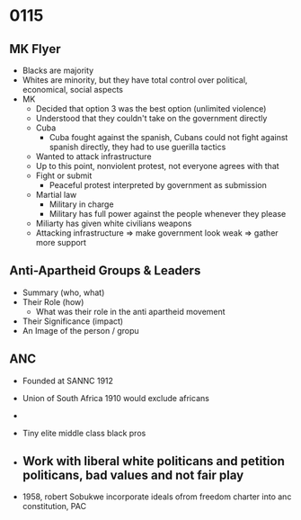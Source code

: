# 0115

## MK Flyer
- Blacks are majority
- Whites are minority, but they have total control over political, economical, social aspects
- MK
    - Decided that option 3 was the best option (unlimited violence)
    - Understood that they couldn't take on the government directly
    - Cuba
        - Cuba fought against the spanish, Cubans could not fight against spanish directly, they had to use guerilla tactics
    - Wanted to attack infrastructure
    - Up to this point, nonviolent protest, not everyone agrees with that
    - Fight or submit
        - Peaceful protest interpreted by government as submission
    - Martial law
        - Military in charge
        - Military has full power against the people whenever they please
    - Miliarty has given white civilians weapons
    - Attacking infrastructure => make government look weak => gather more support

## Anti-Apartheid Groups & Leaders
- Summary (who, what)
- Their Role (how)
    - What was their role in the anti apartheid movement
- Their Significance (impact)
- An Image of the person / gropu

## ANC
- Founded at SANNC 1912
- Union of South Africa 1910 would exclude africans
- 
- Tiny elite middle class black pros
- Work with liberal white politicans and petition politicans, bad values and not fair play
    - 

- 1958, robert Sobukwe incorporate ideals ofrom freedom charter into anc constitution, PAC